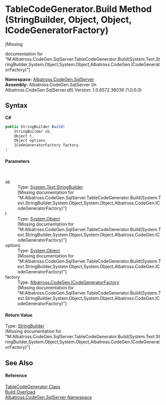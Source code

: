 # TableCodeGenerator.Build Method (StringBuilder, Object, Object, ICodeGeneratorFactory)
 

\[Missing <summary> documentation for "M:Albatross.CodeGen.SqlServer.TableCodeGenerator.Build(System.Text.StringBuilder,System.Object,System.Object,Albatross.CodeGen.ICodeGeneratorFactory)"\]

**Namespace:**&nbsp;<a href="9727DDEC.md">Albatross.CodeGen.SqlServer</a><br />**Assembly:**&nbsp;Albatross.CodeGen.SqlServer (in Albatross.CodeGen.SqlServer.dll) Version: 1.0.6572.36036 (1.0.0.0)

## Syntax

**C#**<br />
``` C#
public StringBuilder Build(
	StringBuilder sb,
	Object t,
	Object options,
	ICodeGeneratorFactory factory
)
```


#### Parameters
&nbsp;<dl><dt>sb</dt><dd>Type: <a href="http://msdn2.microsoft.com/en-us/library/y9sxk6fy" target="_blank">System.Text.StringBuilder</a><br />\[Missing <param name="sb"/> documentation for "M:Albatross.CodeGen.SqlServer.TableCodeGenerator.Build(System.Text.StringBuilder,System.Object,System.Object,Albatross.CodeGen.ICodeGeneratorFactory)"\]</dd><dt>t</dt><dd>Type: <a href="http://msdn2.microsoft.com/en-us/library/e5kfa45b" target="_blank">System.Object</a><br />\[Missing <param name="t"/> documentation for "M:Albatross.CodeGen.SqlServer.TableCodeGenerator.Build(System.Text.StringBuilder,System.Object,System.Object,Albatross.CodeGen.ICodeGeneratorFactory)"\]</dd><dt>options</dt><dd>Type: <a href="http://msdn2.microsoft.com/en-us/library/e5kfa45b" target="_blank">System.Object</a><br />\[Missing <param name="options"/> documentation for "M:Albatross.CodeGen.SqlServer.TableCodeGenerator.Build(System.Text.StringBuilder,System.Object,System.Object,Albatross.CodeGen.ICodeGeneratorFactory)"\]</dd><dt>factory</dt><dd>Type: <a href="1FFDA092.md">Albatross.CodeGen.ICodeGeneratorFactory</a><br />\[Missing <param name="factory"/> documentation for "M:Albatross.CodeGen.SqlServer.TableCodeGenerator.Build(System.Text.StringBuilder,System.Object,System.Object,Albatross.CodeGen.ICodeGeneratorFactory)"\]</dd></dl>

#### Return Value
Type: <a href="http://msdn2.microsoft.com/en-us/library/y9sxk6fy" target="_blank">StringBuilder</a><br />\[Missing <returns> documentation for "M:Albatross.CodeGen.SqlServer.TableCodeGenerator.Build(System.Text.StringBuilder,System.Object,System.Object,Albatross.CodeGen.ICodeGeneratorFactory)"\]

## See Also


#### Reference
<a href="2C3F99FB.md">TableCodeGenerator Class</a><br /><a href="405D4112.md">Build Overload</a><br /><a href="9727DDEC.md">Albatross.CodeGen.SqlServer Namespace</a><br />